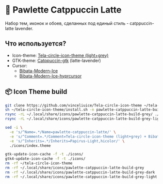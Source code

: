 # 🎨 Pawlette Catppuccin Latte
Набор тем, иконок и обоев, сделанных под единый стиль - catppuccin-latte lavender.

## Что используется?
- Icon-theme: [Tela-circle-icon-theme (light+grey)](https://github.com/vinceliuice/Tela-circle-icon-theme)
- GTK-theme: [Catppuccin-gtk](https://github.com/brycewalkerdev/catppuccin-gtk) (latte-lavender)
- Cursor:
    - [Bibata-Modern-Ice](https://github.com/ful1e5/Bibata_Cursor)
    - [Bibata-Modern-Ice-hyprcursor](https://github.com/rtgiskard/Bibata_Cursor)

## 📦 Icon Theme build
```bash
git clone https://github.com/vinceliuice/Tela-circle-icon-theme ~/tela-circle-icon-theme
sh ~/tela-circle-icon-theme/install.sh -n pawlette-catppuccin-latte-build grey
rsync -rL ~/.local/share/icons/pawlette-catppuccin-latte-build-grey/ ./icons/
rsync -rL ~/.local/share/icons/pawlette-catppuccin-latte-build-grey-light/ ./icons/

sed -i \
  -e 's/^Name=.*/Name=pawlette-catppuccin-latte/' \
  -e 's/^Comment=.*/Comment=Tela-circle-icon-theme (light+grey) + Bibata-Modern-Classic (hyprcursor support)/' \
  -e 's/^Inherits=.*/Inherits=Papirus-Light,hicolor/' \
  ./icons/index.theme

gtk-update-icon-cache -f -t ./icons/
gtk4-update-icon-cache -f -t ./icons/
rm -rf ~/tela-circle-icon-theme
rm -rf ~/.local/share/icons/pawlette-catppuccin-latte-build-grey
rm -rf ~/.local/share/icons/pawlette-catppuccin-latte-build-grey-dark
rm -rf ~/.local/share/icons/pawlette-catppuccin-latte-build-grey-light
```